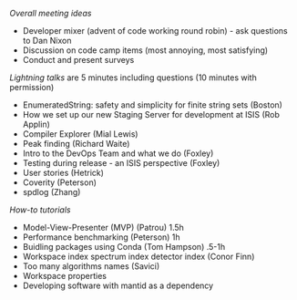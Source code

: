 *Overall meeting ideas*

* Developer mixer (advent of code working round robin) - ask questions to Dan Nixon
* Discussion on code camp items (most annoying, most satisfying)
* Conduct and present surveys

*Lightning talks* are 5 minutes including questions (10 minutes with permission) 

* EnumeratedString: safety and simplicity for finite string sets (Boston)
* How we set up our new Staging Server for development at ISIS (Rob Applin)
* Compiler Explorer (Mial Lewis)
* Peak finding (Richard Waite)
* Intro to the DevOps Team and what we do (Foxley)
* Testing during release - an ISIS perspective (Foxley)
* User stories (Hetrick)
* Coverity (Peterson)
* spdlog (Zhang)

*How-to tutorials*

* Model-View-Presenter (MVP) (Patrou) 1.5h
* Performance benchmarking (Peterson) 1h
* Buidling packages using Conda (Tom Hampson) .5-1h
* Workspace index spectrum index detector index (Conor Finn)
* Too many algorithms names (Savici)
* Workspace properties
* Developing software with mantid as a dependency
